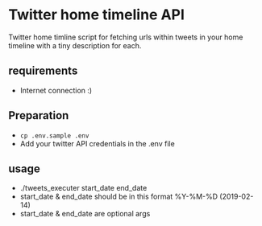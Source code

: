 # Twitter home timeline API
Twitter home timline script for fetching urls within tweets in your home timeline with a tiny description for each.

## requirements
- Internet connection :)

## Preparation
- `cp .env.sample .env`
- Add your twitter API credentials in the .env file

## usage
- ./tweets_executer start_date end_date
- start_date & end_date should be in this format %Y-%M-%D (2019-02-14)
- start_date & end_date are optional args
